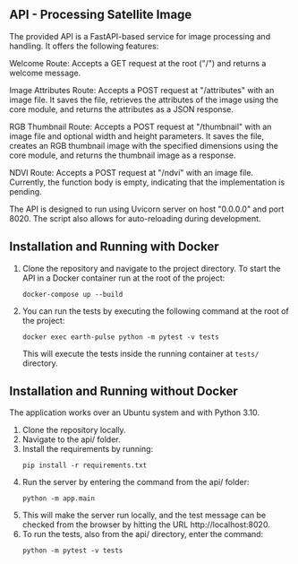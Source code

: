 ## API - Processing Satellite Image


The provided API is a FastAPI-based service for image processing and handling. It offers the following features:

Welcome Route: Accepts a GET request at the root ("/") and returns a welcome message.

Image Attributes Route: Accepts a POST request at "/attributes" with an image file. It saves the file, retrieves the attributes of the image using the core module, and returns the attributes as a JSON response.

RGB Thumbnail Route: Accepts a POST request at "/thumbnail" with an image file and optional width and height parameters. It saves the file, creates an RGB thumbnail image with the specified dimensions using the core module, and returns the thumbnail image as a response.

NDVI Route: Accepts a POST request at "/ndvi" with an image file. Currently, the function body is empty, indicating that the implementation is pending.

The API is designed to run using Uvicorn server on host "0.0.0.0" and port 8020. The script also allows for auto-reloading during development.


## Installation and Running with Docker

1. Clone the repository and navigate to the project directory. To start the API in a Docker container run at the root of the project:
    
    ```
    docker-compose up --build
    ```

2. You can run the tests by executing the following command at the root of the project:

    ```
    docker exec earth-pulse python -m pytest -v tests
    ```

    This will execute the tests inside the running container at `tests/` directory.


## Installation and Running without Docker

The application works over an Ubuntu system and with Python 3.10.

1. Clone the repository locally.
2. Navigate to the api/ folder.
3. Install the requirements by running:
    ```
    pip install -r requirements.txt
    ```
4. Run the server by entering the command from the api/ folder:
    ```
    python -m app.main
    ```
5. This will make the server run locally, and the test message can be checked from the browser by hitting the URL http://localhost:8020.
6. To run the tests, also from the api/ directory, enter the command:
    ```
    python -m pytest -v tests
